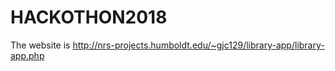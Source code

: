 # HACKOTHON2018
The website is
http://nrs-projects.humboldt.edu/~gjc129/library-app/library-app.php
